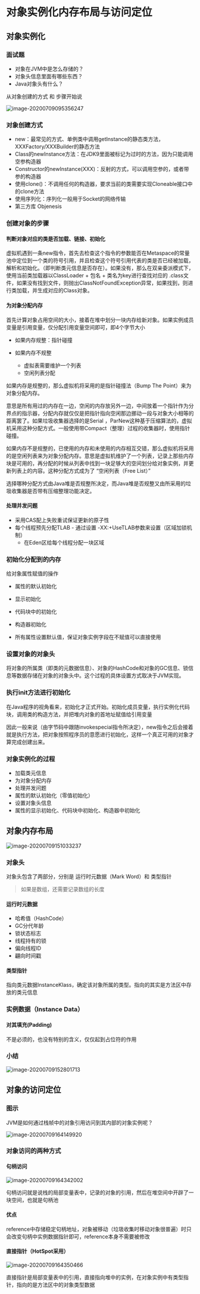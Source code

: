 # 对象实例化内存布局与访问定位

## 对象实例化

### 面试题

- 对象在JVM中是怎么存储的？
- 对象头信息里面有哪些东西？
- Java对象头有什么？

从对象创建的方式 和 步骤开始说

![image-20200709095356247](images/image-20200709095356247.png)

### 对象创建方式

- new：最常见的方式、单例类中调用getInstance的静态类方法，XXXFactory/XXXBuilder的静态方法
- Class的newInstance方法：在JDK9里面被标记为过时的方法，因为只能调用空参构造器
- Constructor的newInstance(XXX)：反射的方式，可以调用空参的，或者带参的构造器
- 使用clone()：不调用任何的构造器，要求当前的类需要实现Cloneable接口中的clone方法
- 使用序列化：序列化一般用于Socket的网络传输
- 第三方库 Objenesis

### 创建对象的步骤

#### 判断对象对应的类是否加载、链接、初始化

虚拟机遇到一条new指令，首先去检查这个指令的参数能否在Metaspace的常量池中定位到一个类的符号引用，并且检查这个符号引用代表的类是否已经被加载，解析和初始化。（即判断类元信息是否存在）。如果没有，那么在双亲委派模式下，使用当前类加载器以ClassLoader + 包名 + 类名为key进行查找对应的 .class文件，如果没有找到文件，则抛出ClassNotFoundException异常，如果找到，则进行类加载，并生成对应的Class对象。

#### 为对象分配内存

首先计算对象占用空间的大小，接着在堆中划分一块内存给新对象。如果实例成员变量是引用变量，仅分配引用变量空间即可，即4个字节大小

- 如果内存规整：指针碰撞

- 如果内存不规整
  - 虚拟表需要维护一个列表
  - 空闲列表分配

如果内存是规整的，那么虚拟机将采用的是指针碰撞法（Bump The Point）来为对象分配内存。

意思是所有用过的内存在一边，空闲的内存放另外一边，中间放着一个指针作为分界点的指示器，分配内存就仅仅是把指针指向空闲那边挪动一段与对象大小相等的距离罢了。如果垃圾收集器选择的是Serial ，ParNew这种基于压缩算法的，虚拟机采用这种分配方式。一般使用带Compact（整理）过程的收集器时，使用指针碰撞。

如果内存不是规整的，已使用的内存和未使用的内存相互交错，那么虚拟机将采用的是空闲列表来为对象分配内存。意思是虚拟机维护了一个列表，记录上那些内存块是可用的，再分配的时候从列表中找到一块足够大的空间划分给对象实例，并更新列表上的内容。这种分配方式成为了 “空闲列表（Free List）”

选择哪种分配方式由Java堆是否规整所决定，而Java堆是否规整又由所采用的垃圾收集器是否带有压缩整理功能决定。

#### 处理并发问题

- 采用CAS配上失败重试保证更新的原子性
- 每个线程预先分配TLAB - 通过设置 -XX:+UseTLAB参数来设置（区域加锁机制）
  - 在Eden区给每个线程分配一块区域

### 初始化分配到的内存

给对象属性赋值的操作

- 属性的默认初始化
- 显示初始化
- 代码块中的初始化
- 构造器初始化

- 所有属性设置默认值，保证对象实例字段在不赋值可以直接使用


### 设置对象的对象头

将对象的所属类（即类的元数据信息）、对象的HashCode和对象的GC信息、锁信息等数据存储在对象的对象头中。这个过程的具体设置方式取决于JVM实现。

### 执行init方法进行初始化

在Java程序的视角看来，初始化才正式开始。初始化成员变量，执行实例化代码块，调用类的构造方法，并把堆内对象的首地址赋值给引用变量

因此一般来说（由字节码中跟随invokespecial指令所决定），new指令之后会接着就是执行方法，把对象按照程序员的意愿进行初始化，这样一个真正可用的对象才算完成创建出来。

### 对象实例化的过程

- 加载类元信息
- 为对象分配内存
- 处理并发问题
- 属性的默认初始化（零值初始化）
- 设置对象头信息
- 属性的显示初始化、代码块中初始化、构造器中初始化

## 对象内存布局

![image-20200709151033237](images/image-20200709151033237.png)

### 对象头

对象头包含了两部分，分别是 运行时元数据（Mark Word）和 类型指针

> 如果是数组，还需要记录数组的长度

#### 运行时元数据

- 哈希值（HashCode）
- GC分代年龄
- 锁状态标志
- 线程持有的锁
- 偏向线程ID
- 翩向时间戳

#### 类型指针

指向类元数据InstanceKlass，确定该对象所属的类型。指向的其实是方法区中存放的类元信息

### 实例数据（Instance Data）

#### 对其填充(Padding)

不是必须的，也没有特别的含义，仅仅起到占位符的作用

### 小结

![image-20200709152801713](images/image-20200709152801713.png)

## 对象的访问定位

### 图示

JVM是如何通过栈帧中的对象引用访问到其内部的对象实例呢？

![image-20200709164149920](images/image-20200709164149920.png)

### 对象访问的两种方式

#### 句柄访问

![image-20200709164342002](images/image-20200709164342002.png)

句柄访问就是说栈的局部变量表中，记录的对象的引用，然后在堆空间中开辟了一块空间，也就是句柄池

#### 优点

reference中存储稳定句柄地址，对象被移动（垃圾收集时移动对象很普遍）时只会改变句柄中实例数据指针即可，reference本身不需要被修改

#### 直接指针（HotSpot采用）

![image-20200709164350466](images/image-20200709164350466.png)

直接指针是局部变量表中的引用，直接指向堆中的实例，在对象实例中有类型指针，指向的是方法区中的对象类型数据